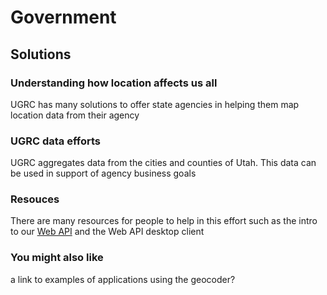 # Government

## Solutions

### Understanding how location affects us all

UGRC has many solutions to offer state agencies in helping them map location data from their agency

### UGRC data efforts

UGRC aggregates data from the cities and counties of Utah. This data can be used in support of agency business goals

### Resouces

There are many resources for people to help in this effort such as the intro to our [Web API](government/solutions/level-2/api.md) and the Web API desktop client

### You might also like

a link to examples of applications using the geocoder?


